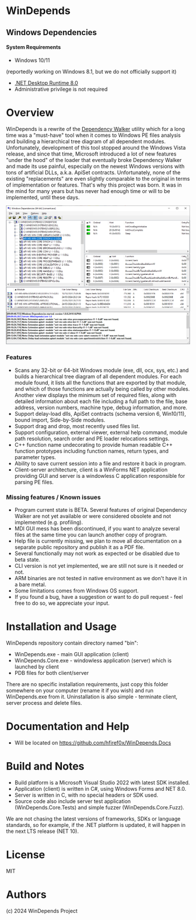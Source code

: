 # WinDepends
## Windows Dependencies

#### System Requirements

+ Windows 10/11

(reportedly working on Windows 8.1, but we do not officially support it)

+ [.NET Desktop Runtime 8.0](https://dotnet.microsoft.com/en-us/download/dotnet/8.0)
+ Administrative privilege is not required

# Overview

WinDepends is a rewrite of the [Dependency Walker](https://www.dependencywalker.com/) utility which for a long time was a "must-have" tool when it comes to Windows PE files analysis and building a hierarchical tree diagram of all dependent modules. Unfortunately, development of this tool stopped around the Windows Vista release, and since that time, Microsoft introduced a lot of new features "under the hood" of the loader that eventually broke Dependency Walker and made its use painful, especially on the newest Windows versions with tons of artificial DLLs, a.k.a. ApiSet contracts. Unfortunately, none of the existing "replacements" are even slightly comparable to the original in terms of implementation or features. That's why this project was born. It was in the mind for many years but has never had enough time or will to be implemented, until these days.

<img src="https://raw.githubusercontent.com/hfiref0x/WinDepends.Docs/master/help/img/MainWindowConsent.png" width="1010" />

### Features

* Scans any 32-bit or 64-bit Windows module (exe, dll, ocx, sys, etc.) and builds a hierarchical tree diagram of all dependent modules. For each module found, it lists all the functions that are exported by that module, and which of those functions are actually being called by other modules. Another view displays the minimum set of required files, along with detailed information about each file including a full path to the file, base address, version numbers, machine type, debug information, and more.
*  Support delay-load dlls, ApiSet contracts (schema version 6, Win10/11), bound import, Side-by-Side modules.
*  Support drag and drop, most recently used files list.
*  Support configuration, external viewer, external help command, module path resolution, search order and PE loader relocations settings.
*  C++ function name undecorating to provide human readable C++ function prototypes including function names, return types, and parameter types.
*  Ability to save current session into a file and restore it back in program.
*  Client-server architecture, client is a WinForms NET application providing GUI and server is a windowless C application responsible for parsing PE files.

### Missing features / Known issues

* Program current state is BETA. Several features of original Dependency Walker are not yet available or were considered obsolete and not implemented (e.g. profiling).
* MDI GUI mess has been discontinued, if you want to analyze several files at the same time you can launch another copy of program.
* Help file is currently missing, we plan to move all documentation on a separate public repository and publish it as a PDF file.
* Several functionally may not work as expected or be disabled due to beta state.
* CLI version is not yet implemented, we are still not sure is it needed or not.
* ARM binaries are not tested in native environment as we don't have it in a bare metal.
* Some limitations comes from Windows OS support.
* If you found a bug, have a suggestion or want to do pull request - feel free to do so, we appreciate your input.

# Installation and Usage

WinDepends repository contain directory named "bin":
+ WinDepends.exe - main GUI application (client)
+ WinDepends.Core.exe - windowless application (server) which is launched by client
+ PDB files for both client/server

There are no specific installation requirements, just copy this folder somewhere on your computer (rename it if you wish) and run WinDepends.exe from it. Uninstallation is also simple - terminate client, server process and delete files.

# Documentation and Help

* Will be located on https://github.com/hfiref0x/WinDepends.Docs

# Build and Notes

+ Build platform is a Microsoft Visual Studio 2022 with latest SDK installed.
+ Application (client) is written in C#, using Windows Forms and NET 8.0.
+ Server is written in C, with no special headers or SDK used.
+ Source code also include server test application (WinDepends.Core.Tests) and simple fuzzer (WinDepends.Core.Fuzz).

We are not chasing the latest versions of frameworks, SDKs or language standards, so for example, if the .NET platform is updated, it will happen in the next LTS release (NET 10).

# License

MIT

# Authors

(c) 2024 WinDepends Project
